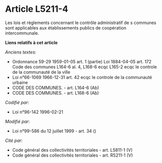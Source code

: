 # Article L5211-4

Les lois et règlements concernant le contrôle administratif de   s communes sont applicables aux établissements publics de
coopération intercommunale.

**Liens relatifs à cet article**

_Anciens textes_:

  - Ordonnance 59-29 1959-01-05 art. 1 (partie) Loi 1884-04-05 art. 172 Code des communes L164-6 al. 4, L168-6 ecqc L165-2 ecqc le controle de la communauté de la ville
  - Loi n°66-1069 1966-12-31 art. 42 ecqc le controle de la communauté urbaine
  - CODE DES COMMUNES. - art. L164-6 (Ab)
  - CODE DES COMMUNES. - art. L168-6 (Ab)

_Codifié par_:

  - Loi n°96-142 1996-02-21

_Modifié par_:

  - Loi n°99-586 du 12 juillet 1999 - art. 34 ()

_Cité par_:

  - Code général des collectivités territoriales - art. L5811-1 (V)
  - Code général des collectivités territoriales - art. R5211-1 (V)
